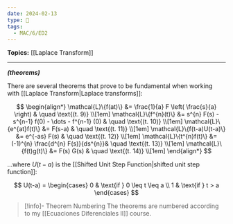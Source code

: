 ```yaml
---
date: 2024-02-13
type: 🧠
tags:
  - MAC/6/ED2
---
```


**Topics:** [[Laplace Transform]]

---

_**(theorems)**_

There are several theorems that prove to be fundamental when working with [[Laplace Transform|Laplace transforms]]:

$$
\begin{align*}
\mathcal{L}\{f(at)\} &= \frac{1}{a} F \left( \frac{s}{a} \right)  & \quad \text{(t. 9)} \\[1em]
\mathcal{L}\{f^{n}(t)\} &= s^{n} F(s) - s^{n-1} f(0) - \dots - f^{n-1} (0) & \quad \text{(t. 10)} \\[1em]
\mathcal{L}\{e^{at}f(t)\} &= F(s-a) & \quad \text{(t. 11)} \\[1em]
\mathcal{L}\{f(t-a)U(t-a)\} &= e^{-as} F(s) & \quad \text{(t. 12)} \\[1em]
\mathcal{L}\{t^{n}f(t)\} &= (-1)^{n} \frac{d^{n} F(s)}{ds^{n}}& \quad \text{(t. 13)} \\[1em]
\mathcal{L}\{f(t)g(t)\} &= F(s) G(s) & \quad \text{(t. 14)} \\[1em]
\end{align*}
$$

…where $U(t-a)$ is the [[Shifted Unit Step Function|shifted unit step function]]:

$$
U(t-a) =
\begin{cases}
0 & \text{if } 0 \leq t \leq a \\
1 & \text{if } t > a
\end{cases}
$$

> [!info]- Theorem Numbering
> The theorems are numbered according to my [[Ecuaciones Diferenciales II]] course.
